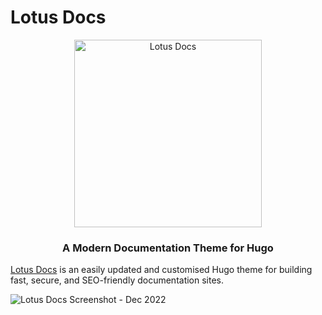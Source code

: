 # Lotus Docs

<p align="center">
  <a href="https://lotusdocs.dev/">
    <img alt="Lotus Docs" src="https://res.cloudinary.com/lotuslabs/image/upload/v1688045048/Lotus%20Docs/Social%20Media/lotus_docs_social_preview_github_colour_v1.2_mofy6x.svg" width="300">
  </a>
</p>

<h3 align="center">
  A Modern Documentation Theme for Hugo
</h3>

[Lotus Docs](https://lotusdocs.dev) is an easily updated and customised Hugo theme for building fast, secure, and SEO-friendly documentation sites.


![Lotus Docs Screenshot - Dec 2022](https://res.cloudinary.com/lotuslabs/image/upload/v1672327611/Lotus%20Docs/Social%20Media/LotusDocs_GitHub_Readme_Banner_beta_type_opt_k1eoqi.webp)